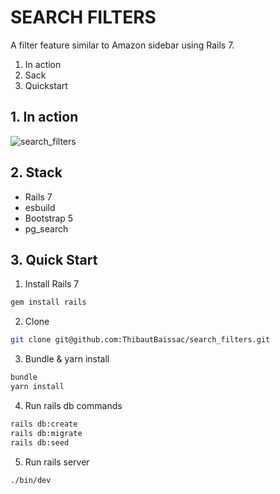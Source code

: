 # SEARCH FILTERS

A filter feature similar to Amazon sidebar using Rails 7.

1. In action
2. Sack
3. Quickstart

## 1. In action
![search_filters](https://s10.gifyu.com/images/search_filtersa1f5ab33282ed23b.gif)
## 2. Stack
- Rails 7
- esbuild
- Bootstrap 5
- pg_search

## 3. Quick Start

1. Install Rails 7
  ```bash
  gem install rails
  ```

2. Clone
  ```bash
  git clone git@github.com:ThibautBaissac/search_filters.git
  ```

3. Bundle & yarn install
  ```bash
  bundle
  yarn install
  ```

4. Run rails db commands
  ```bash
  rails db:create
  rails db:migrate
  rails db:seed
  ```

5. Run rails server
  ```bash
  ./bin/dev
  ```
